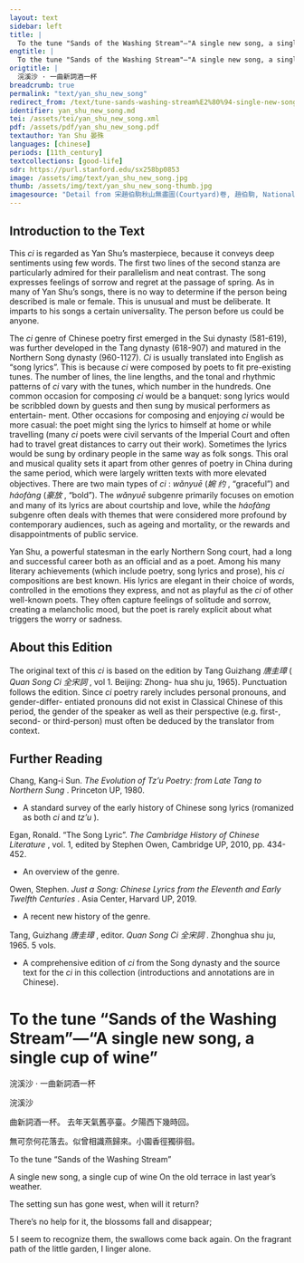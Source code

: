 ```yaml
---
layout: text
sidebar: left
title: |
  To the tune "Sands of the Washing Stream"—"A single new song, a single cup of wine | 浣溪沙 · 一曲新詞酒一杯
engtitle: |
  To the tune "Sands of the Washing Stream"—"A single new song, a single cup of wine
origtitle: |
  浣溪沙 · 一曲新詞酒一杯
breadcrumb: true
permalink: "text/yan_shu_new_song"
redirect_from: /text/tune-sands-washing-stream%E2%80%94-single-new-song-single-cup-wine
identifier: yan_shu_new_song.md
tei: /assets/tei/yan_shu_new_song.xml
pdf: /assets/pdf/yan_shu_new_song.pdf
textauthor: Yan Shu 晏殊
languages: [chinese]
periods: [11th_century]
textcollections: [good-life]
sdr: https://purl.stanford.edu/sx258bp0853
image: /assets/img/text/yan_shu_new_song.jpg
thumb: /assets/img/text/yan_shu_new_song-thumb.jpg
imagesource: "Detail from 宋趙伯駒秋山無盡圖(Courtyard)卷, 趙伯駒, National Palace Museum, Accession Number: K2A001434N000000000PAB [Public Domain]"
---
```

<h2>Introduction to the Text</h2>
<p>This <i> ci </i> is regarded as Yan Shu’s masterpiece, because it conveys deep sentiments using few words. The first two lines of the second stanza are particularly admired for their parallelism and neat contrast. The song expresses feelings of sorrow and regret at the passage of spring. As in many of Yan Shu’s songs, there is no way to determine if the person being described is male or female. This is unusual and must be deliberate. It imparts to his songs a certain universality. The person before us could be anyone.</p>

<p>The <i> ci </i> genre of Chinese poetry first emerged in the Sui dynasty (581-619), was further developed in the Tang dynasty (618-907) and matured in the Northern Song dynasty (960-1127). <i> Ci </i> is usually translated into English as “song lyrics”. This is because <i> ci </i> were composed by poets to fit pre-existing tunes. The number of lines, the line lengths, and the tonal and rhythmic patterns of <i> ci </i> vary with the tunes, which number in the hundreds. One common occasion for composing <i> ci </i> would be a banquet: song lyrics would be scribbled down by guests and then sung by musical performers as entertain- ment. Other occasions for composing and enjoying <i> ci </i> would be more casual: the poet might sing the lyrics to himself at home or while travelling (many <i> ci </i> poets were civil servants of the Imperial Court and often had to travel great distances to carry out their work). Sometimes the lyrics would be sung by ordinary people in the same way as folk songs. This oral and musical quality sets it apart from other genres of poetry in China during the same period, which were largely written texts with more elevated objectives. There are two main types of <i> ci</i> : <i> wǎnyuē </i> (<em>婉 约</em> , “graceful”) and <i> háofàng </i> (<em>豪放</em> , “bold”). The <i> wǎnyuē </i> subgenre primarily focuses on emotion and many of its lyrics are about courtship and love, while the <i> háofàng </i> subgenre often deals with themes that were considered more profound by contemporary audiences, such as ageing and mortality, or the rewards and disappointments of public service.</p>

<p>Yan Shu, a powerful statesman in the early Northern Song court, had a long and successful career both as an official and as a poet. Among his many literary achievements (which include poetry, song lyrics and prose), his <i> ci </i> compositions are best known. His lyrics are elegant in their choice of words, controlled in the emotions they express, and not as playful as the <i> ci </i> of other well-known poets. They often capture feelings of solitude and sorrow, creating a melancholic mood, but the poet is rarely explicit about what triggers the worry or sadness.</p>

<h2>About this Edition</h2>
<p>The original text of this <i> ci </i> is based on the edition by Tang Guizhang <em>唐圭璋</em> (<i> Quan Song Ci </i> <em>全宋詞</em> , vol 1. Beijing: Zhong- hua shu ju, 1965). Punctuation follows the edition. Since <i> ci </i> poetry rarely includes personal pronouns, and gender-differ- entiated pronouns did not exist in Classical Chinese of this period, the gender of the speaker as well as their perspective (e.g. first-, second- or third-person) must often be deduced by the translator from context.</p>
<h2>Further Reading</h2>




<p>Chang, Kang-i Sun. <i> The Evolution of Tz’u Poetry: from Late Tang to Northern Sung</i> . Princeton UP, 1980.</p>
<ul>
<li>A standard survey of the early history of Chinese song lyrics (romanized as both <em>ci</em> and <em>tz’u</em> ).</li>
</ul>
<p>Egan, Ronald. “The Song Lyric”. <i> The Cambridge History of Chinese Literature</i> , vol. 1, edited by Stephen Owen, Cambridge UP, 2010, pp. 434-452.</p>
<ul>
<li>An overview of the genre.</li>
</ul>
<p>Owen, Stephen. <i> Just a Song: Chinese Lyrics from the Eleventh and Early Twelfth Centuries</i> . Asia Center, Harvard UP, 2019.</p>
<ul>
<li>A recent new history of the genre.</li>
</ul>
<p>Tang, Guizhang <em>唐圭璋</em> , editor. <i> Quan Song Ci </i> <em>全宋詞</em> . Zhonghua shu ju, 1965. 5 vols.</p>
<ul>
<li>A comprehensive edition of <em>ci</em> from the Song dynasty and the source text for the <em>ci</em> in this collection (introductions and annotations are in Chinese).</li>

</ul><h1>To the tune “Sands of the Washing Stream”—“A single new song, a single cup of wine”</h1>
<p>浣溪沙 · 一曲新詞酒一杯</p>

<p>浣溪沙</p>

<p>曲新詞酒一杯。 去年天氣舊亭臺。夕陽西下幾時回。</p>

<p>無可奈何花落去。似曾相識燕歸來。小園香徑獨徘徊。</p>
<p>To the tune “Sands of the Washing Stream”</p>

<p>A single new song, a single cup of wine On the old terrace in last year’s weather.</p>
<p>The setting sun has gone west, when will it return?</p>

<p>There’s no help for it, the blossoms fall and disappear;</p>
<p>5 I seem to recognize them, the swallows come back again. On the fragrant path of the little garden, I linger alone.</p>
